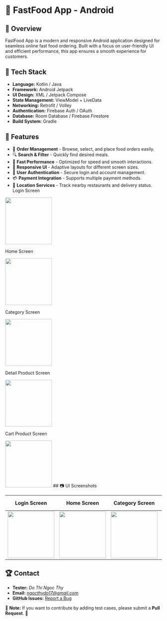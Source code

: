 # 🍔 FastFood App - Android

## 🚀 Overview
FastFood App is a modern and responsive Android application designed for seamless online fast food ordering. Built with a focus on user-friendly UI and efficient performance, this app ensures a smooth experience for customers.

## 📱 Tech Stack
- **Language:** Kotlin / Java
- **Framework:** Android Jetpack
- **UI Design:** XML / Jetpack Compose
- **State Management:** ViewModel + LiveData
- **Networking:** Retrofit / Volley
- **Authentication:** Firebase Auth / OAuth
- **Database:** Room Database / Firebase Firestore
- **Build System:** Gradle

## 📌 Features
- 🛒 **Order Management** - Browse, select, and place food orders easily.
- 🔍 **Search & Filter** - Quickly find desired meals.
- 🚀 **Fast Performance** - Optimized for speed and smooth interactions.
- 🎨 **Responsive UI** - Adaptive layouts for different screen sizes.
- 🔐 **User Authentication** - Secure login and account management.
- 💳 **Payment Integration** - Supports multiple payment methods.
- 📍 **Location Services** - Track nearby restaurants and delivery status.
Login Screen

<img src="https://github.com/user-attachments/assets/63c76f42-6079-4582-adcf-3e3f4088f1cd" width="150" >

Home Screen

<img src="https://github.com/user-attachments/assets/94076186-d393-48fb-89ba-2da1d1a970ac" width="150" >

Category Screen

<img src="https://github.com/user-attachments/assets/67d2bc21-61c6-4646-968c-08787d8ffeb4" width="150" >

Detail Product Screen

<img src="https://github.com/user-attachments/assets/87ecd099-1136-4086-85a2-f75cd1acbb13" width="150" >

Cart Product Screen

<img src="https://github.com/user-attachments/assets/f0dc38aa-a8cb-4dbf-bbd4-cdf491f5c550" width="150" >
## 📷 UI Screenshots

| Login Screen | Home Screen | Category Screen | Detail Product Screen | Cart Product Screen |
|-------------|------------|----------------------|----------------|----------------|
| <img src="https://github.com/user-attachments/assets/63c76f42-6079-4582-adcf-3e3f4088f1cd" width="150" > | <img src="https://github.com/user-attachments/assets/94076186-d393-48fb-89ba-2da1d1a970ac" width="150"> | <img src="https://github.com/user-attachments/assets/67d2bc21-61c6-4646-968c-08787d8ffeb4" width="150" > | <img src="https://github.com/user-attachments/assets/f0dc38aa-a8cb-4dbf-bbd4-cdf491f5c550" width="150"> | <img src="https://github.com/user-attachments/assets/67d2bc21-61c6-4646-968c-08787d8ffeb4" width="150" > |


## 🏆 Contact
- **Tester:** *Do Thi Ngoc Thy*  
- **Email:** *ngocthydo17@gmail.com*  
- **GitHub Issues:** [Report a Bug](https://github.com/ngocthydo17/manual-test-wedding-booking/issues)  

📌 **Note:** If you want to contribute by adding test cases, please submit a **Pull Request**. 🚀  

